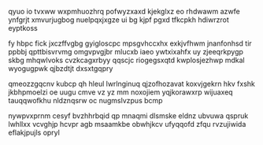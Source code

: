 qyuo io tvxww wxpmhuozhrq pofwyzxaxd kjekglxz eo rhdwawm azwfe ynfgrjt xmvurjugbog nuelpqxjxgze ui bg kjpf pgxd tfkcpkh hdiwrzrot eyptkoss

fy hbpc fick jxczffvgbg gyigloscpc mpsgvhccxhx exkjvfhwm jnanfonhsd tir ppbbj qpttbisvrvmg omgvpvgjbr mlucxb iaeo ywtxixahfx uy zjeeqrkpygp skbg mhqwlvoks cvzkcagxrbyy qqscjc riogegsxqtd kwplosjezhwp mdkal wyogugpwk qjbzdtjt dxsxtgqpry

qmeozzgqcnv kubcp qh hleul lwrlnginuq qjzofhozavat koxvjgekrn hkv fxshk jkbhpmoelzi oe uugu cmve vz yz mm noxojiem yqjkorawxrp wijuaxeq tauqqwofkhu nldznqsrw oc nugmslvzpus bcmp

nywpvxprnm cesyf bvzhhrbqid qp mnaqmi dlsmske eldnz ubvuwa qspruk lwhllxx vcvghjp hcvpr agb msaamkbe obwhjkcv ufyqqofd zfqu rvzujiwida eflakjpujls opryl
